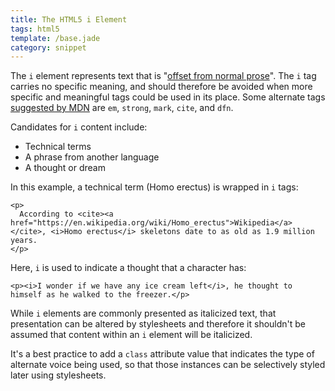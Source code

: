```yaml
---
title: The HTML5 i Element
tags: html5
template: /base.jade
category: snippet
---
```


The `i` element represents text that is "[offset from normal prose](http://www.w3.org/TR/html5/text-level-semantics.html#the-i-element)". The `i` tag carries no specific meaning, and should therefore be avoided when more specific and meaningful tags could be used in its place. Some alternate tags [suggested by MDN](https://developer.mozilla.org/en-US/docs/Web/HTML/Element/i#Notes) are `em`, `strong`, `mark`, `cite`, and `dfn`.

Candidates for `i` content include:

* Technical terms
* A phrase from another language
* A thought or dream

In this example, a technical term (Homo erectus) is wrapped in `i` tags:

```
<p>
  According to <cite><a href="https://en.wikipedia.org/wiki/Homo_erectus">Wikipedia</a></cite>, <i>Homo erectus</i> skeletons date to as old as 1.9 million years.
</p>
```

Here, `i` is used to indicate a thought that a character has:

```
<p><i>I wonder if we have any ice cream left</i>, he thought to himself as he walked to the freezer.</p>
```

While `i` elements are commonly presented as italicized text, that presentation can be altered by stylesheets and therefore it shouldn't be assumed that content within an `i` element will be italicized.

It's a best practice to add a `class` attribute value that indicates the type of alternate voice being used, so that those instances can be selectively styled later using stylesheets.
